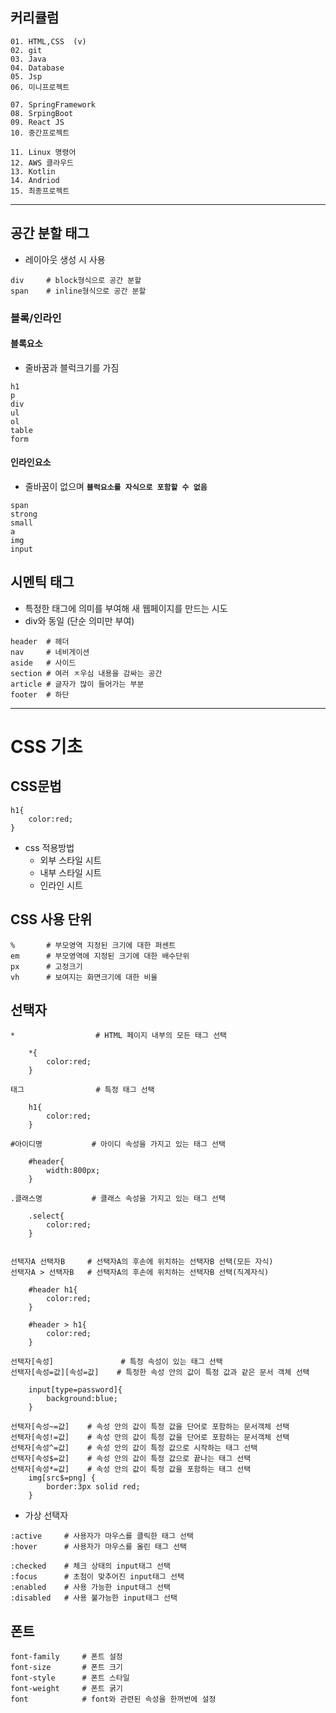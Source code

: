 ## 커리큘럼
```
01. HTML,CSS  (v)
02. git
03. Java
04. Database
05. Jsp
06. 미니프로젝트

07. SpringFramework
08. SrpingBoot
09. React JS
10. 중간프로젝트

11. Linux 명령어
12. AWS 클라우드
13. Kotlin
14. Andriod
15. 최종프로젝트
```
---

## 공간 분할 태그
+ 레이아웃 생성 시 사용
```
div     # block형식으로 공간 분할
span    # inline형식으로 공간 분할
```

### 블록/인라인
#### 블록요소
+ 줄바꿈과 블럭크기를 가짐
```
h1
p
div
ul
ol
table
form
```

#### 인라인요소
+ 줄바꿈이 없으며 **```블럭요소를 자식으로 포함할 수 없음```**
```
span
strong
small
a
img
input
```

## 시멘틱 태그
+ 특정한 태그에 의미를 부여해 새 웹페이지를 만드는 시도
+ div와 동일 (단순 의미만 부여)
```
header  # 헤더
nav     # 네비게이션
aside   # 사이드
section # 여러 ㅈ우심 내용을 감싸는 공간
article # 글자가 많이 들어가는 부분
footer  # 하단
```

---
# CSS 기초
## CSS문법
```
h1{
    color:red;
}
```
+ css 적용방법
    - 외부 스타일 시트
    - 내부 스타일 시트
    - 인라인 시트

## CSS 사용 단위
```
%       # 부모영역 지정된 크기에 대한 퍼센트
em      # 부모영역에 지정된 크기에 대한 배수단위
px      # 고정크기
vh      # 보여지는 화면크기에 대한 비율
```

## 선택자
```
*                  # HTML 페이지 내부의 모든 태그 선택

    *{
        color:red;
    }

태그                # 특정 태그 선택

    h1{
        color:red;
    }

#아이디명           # 아이디 속성을 가지고 있는 태그 선택

    #header{
        width:800px;
    }

.클래스명           # 클래스 속성을 가지고 있는 태그 선택

    .select{
        color:red;
    }


선택자A 선택자B     # 선택자A의 후손에 위치하는 선택자B 선택(모든 자식)
선택자A > 선택자B   # 선택자A의 후손에 위치하는 선택자B 선택(직계자식)

    #header h1{
        color:red;
    }

    #header > h1{
        color:red;
    }

선택자[속성]               # 특정 속성이 있는 태그 선택
선택자[속성=값][속성=값]    # 특정한 속성 안의 값이 특정 값과 같은 문서 객체 선택 

    input[type=password]{
        background:blue;
    }

선택자[속성~=값]    # 속성 안의 값이 특정 값을 단어로 포함하는 문서객체 선택
선택자[속성!=값]    # 속성 안의 값이 특정 값을 단어로 포함하는 문서객체 선택
선택자[속성^=값]    # 속성 안의 값이 특정 값으로 시작하는 태그 선택
선택자[속성$=값]    # 속성 안의 값이 특정 값으로 끝나는 태그 선택
선택자[속성*=값]    # 속성 안의 값이 특정 값을 포함하는 태그 선택
    img[src$=png] {
        border:3px solid red;
    }
```
+ 가상 선택자
```
:active     # 사용자가 마우스를 클릭한 태그 선택
:hover      # 사용자가 마우스를 올린 태그 선택

:checked    # 체크 상태의 input태그 선택 
:focus      # 초첨이 맞추어진 input태그 선택
:enabled    # 사용 가능한 input태그 선택
:disabled   # 사용 불가능한 input태그 선택
```

## 폰트
```
font-family     # 폰트 설정
font-size       # 폰트 크기
font-style      # 폰트 스타일
font-weight     # 폰트 굵기
font            # font와 관련된 속성을 한꺼번에 설정
```